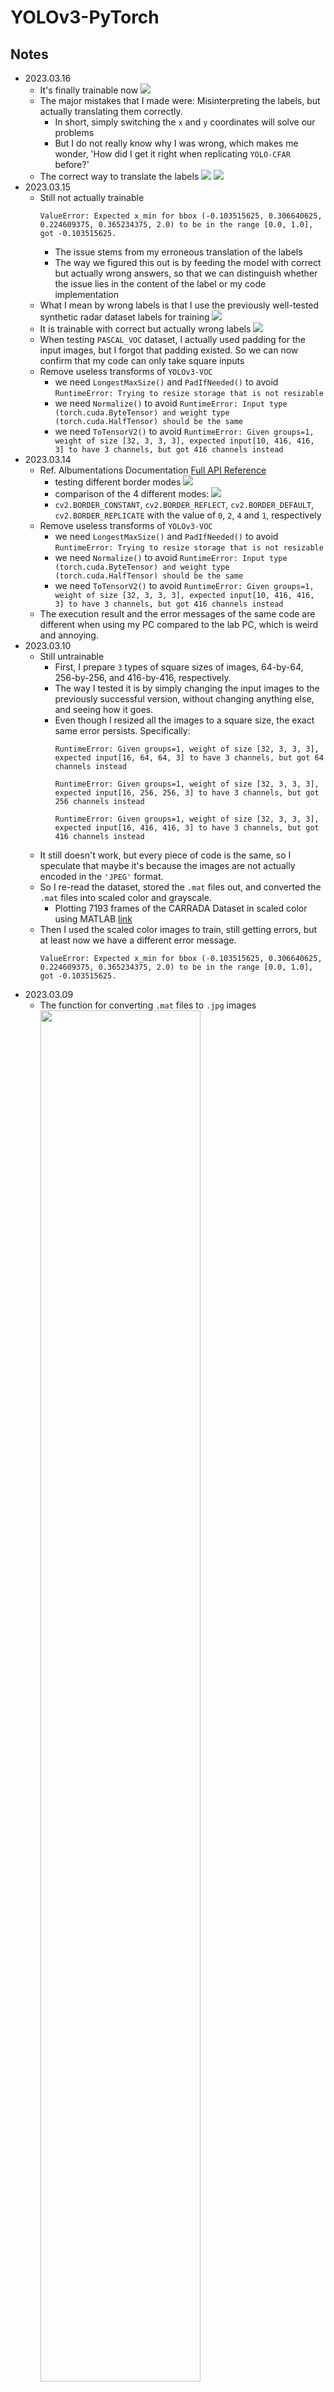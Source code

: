 # YOLOv3-PyTorch

## Notes
- 2023.03.16
  - It's finally trainable now
    ![](https://i.imgur.com/Q8anAyR.png)
  - The major mistakes that I made were: Misinterpreting the labels, but actually translating them correctly.
    - In short, simply switching the ```x``` and ```y``` coordinates will solve our problems
    - But I do not really know why I was wrong, which makes me wonder, 'How did I get it right when replicating ```YOLO-CFAR``` before?'
  - The correct way to translate the labels
    ![](https://i.imgur.com/DoAn99t.png)
    ![](https://i.imgur.com/skwA1D3.png)
- 2023.03.15
  - Still not actually trainable
    ```clike!
    ValueError: Expected x_min for bbox (-0.103515625, 0.306640625, 0.224609375, 0.365234375, 2.0) to be in the range [0.0, 1.0], got -0.103515625.
    ```
    - The issue stems from my erroneous translation of the labels
    - The way we figured this out is by feeding the model with correct but actually wrong answers, so that we can distinguish whether the issue lies in the content of the label or my code implementation
  - What I mean by wrong labels is that I use the previously well-tested synthetic radar dataset labels for training
![](https://i.imgur.com/H4HTexN.jpg)
  - It is trainable with correct but actually wrong labels
![](https://i.imgur.com/tKcw2LA.png)
  - When testing ```PASCAL_VOC``` dataset, I actually used padding for the input images, but I forgot that padding existed. So we can now confirm that my code can only take square inputs
  - Remove useless transforms of ```YOLOv3-VOC```
    - we need ```LongestMaxSize()``` and ```PadIfNeeded()``` to avoid ```RuntimeError: Trying to resize storage that is not resizable```
    - we need ```Normalize()``` to avoid ```RuntimeError: Input type (torch.cuda.ByteTensor) and weight type (torch.cuda.HalfTensor) should be the same```
    - we need ```ToTensorV2()``` to avoid ```RuntimeError: Given groups=1, weight of size [32, 3, 3, 3], expected input[10, 416, 416, 3] to have 3 channels, but got 416 channels instead```
- 2023.03.14
  - Ref. Albumentations Documentation [Full API Reference](https://albumentations.ai/docs/api_reference/full_reference/)
    - testing different border modes
    ![](https://i.imgur.com/5m01r0U.png)
    - comparison of the 4 different modes: 
    ![](https://i.imgur.com/EOvisqk.png)
    - ```cv2.BORDER_CONSTANT```, ```cv2.BORDER_REFLECT```, ```cv2.BORDER_DEFAULT```, ```cv2.BORDER_REPLICATE``` with the value of ```0```, ```2```, ```4``` and ```1```, respectively
  - Remove useless transforms of ```YOLOv3-VOC```
    - we need ```LongestMaxSize()``` and ```PadIfNeeded()``` to avoid ```RuntimeError: Trying to resize storage that is not resizable```
    - we need ```Normalize()``` to avoid ```RuntimeError: Input type (torch.cuda.ByteTensor) and weight type (torch.cuda.HalfTensor) should be the same```
    - we need ```ToTensorV2()``` to avoid ```RuntimeError: Given groups=1, weight of size [32, 3, 3, 3], expected input[10, 416, 416, 3] to have 3 channels, but got 416 channels instead```
  - The execution result and the error messages of the same code are different when using my PC compared to the lab PC, which is weird and annoying.
- 2023.03.10
  - Still untrainable
    - First, I prepare ```3``` types of square sizes of images, 64-by-64, 256-by-256, and 416-by-416, respectively.
    - The way I tested it is by simply changing the input images to the previously successful version, without changing anything else, and seeing how it goes.
    - Even though I resized all the images to a square size, the exact same error persists. Specifically:
      ```clike!
      RuntimeError: Given groups=1, weight of size [32, 3, 3, 3], expected input[16, 64, 64, 3] to have 3 channels, but got 64 channels instead
      ```
      ```clike!
      RuntimeError: Given groups=1, weight of size [32, 3, 3, 3], expected input[16, 256, 256, 3] to have 3 channels, but got 256 channels instead
      ```
      ```clike!
      RuntimeError: Given groups=1, weight of size [32, 3, 3, 3], expected input[16, 416, 416, 3] to have 3 channels, but got 416 channels instead
      ```
  - It still doesn't work, but every piece of code is the same, so I speculate that maybe it's because the images are not actually encoded in the ```'JPEG'``` format.
  - So I re-read the dataset, stored the ```.mat``` files out, and converted the ```.mat``` files into scaled color and grayscale.
    - Plotting 7193 frames of the CARRADA Dataset in scaled color using MATLAB [link](https://www.youtube.com/watch?v=DyZ7rPXPHjE)
  - Then I used the scaled color images to train, still getting errors, but at least now we have a different error message.
    ```clike!
    ValueError: Expected x_min for bbox (-0.103515625, 0.306640625, 0.224609375, 0.365234375, 2.0) to be in the range [0.0, 1.0], got -0.103515625.
    ```
- 2023.03.09
  - The function for converting ```.mat``` files to ```.jpg``` images
    <img src=https://i.imgur.com/HLDGo78.png width=75% height=75%>
    <img src=https://i.imgur.com/XqgPJW8.png width=75% height=75%>
- 2023.03.04
  - New breach, image file format may be the issue
  - Regenerate all data in .jpg
- 2023.02.21
  - Modified from YOLO-CFAR
    ```clike
    (pt3.8) D:\Datasets\YOLOv3-PyTorch\YOLOv3-debug1>D:/ProgramData/Anaconda3/envs/pt3.8/python.exe d:/Datasets/YOLOv3-PyTorch/YOLOv3-debug1/train.py
      0%|                                                                                                                                            | 0/375 [00:03<?, ?it/s]
    Traceback (most recent call last):
      File "d:/Datasets/YOLOv3-PyTorch/YOLOv3-debug1/train.py", line 166, in <module>
        main()
      File "d:/Datasets/YOLOv3-PyTorch/YOLOv3-debug1/train.py", line 107, in main    
        train_fn(train_loader, model, optimizer, loss_fn, scaler, scaled_anchors)    
      File "d:/Datasets/YOLOv3-PyTorch/YOLOv3-debug1/train.py", line 57, in train_fn
        out = model(x)
      File "D:\ProgramData\Anaconda3\envs\pt3.8\lib\site-packages\torch\nn\modules\module.py", line 1194, in _call_impl
        return forward_call(*input, **kwargs)
      File "d:\Datasets\YOLOv3-PyTorch\YOLOv3-debug1\model.py", line 191, in forward
        x = layer(x) #
      File "D:\ProgramData\Anaconda3\envs\pt3.8\lib\site-packages\torch\nn\modules\module.py", line 1194, in _call_impl
        return forward_call(*input, **kwargs)
      File "d:\Datasets\YOLOv3-PyTorch\YOLOv3-debug1\model.py", line 110, in forward
        return self.leaky(self.bn(self.conv(x))) # bn_act()
      File "D:\ProgramData\Anaconda3\envs\pt3.8\lib\site-packages\torch\nn\modules\module.py", line 1194, in _call_impl
        return forward_call(*input, **kwargs)
      File "D:\ProgramData\Anaconda3\envs\pt3.8\lib\site-packages\torch\nn\modules\conv.py", line 463, in forward
        return self._conv_forward(input, self.weight, self.bias)
      File "D:\ProgramData\Anaconda3\envs\pt3.8\lib\site-packages\torch\nn\modules\conv.py", line 459, in _conv_forward
        return F.conv2d(input, weight, bias, self.stride,
    RuntimeError: Given groups=1, weight of size [32, 3, 3, 3], expected input[16, 256, 64, 3] to have 3 channels, but got 256 channels instead
    ```
  - Modified from YOLO-Pascal_VOC
    ```clike
    (pt3.8) D:\Datasets\YOLOv3-PyTorch\YOLOv3-debug2>D:/ProgramData/Anaconda3/envs/pt3.8/python.exe d:/Datasets/YOLOv3-PyTorch/YOLOv3-debug2/train.py
      0%|                                                                                                                           | 0/5999 [00:00<?, ?it/s]
    x:  torch.Size([1, 3, 256, 64])
    y0: torch.Size([1, 3, 2, 2, 6])
    y1: torch.Size([1, 3, 2, 2, 6])
    y2: torch.Size([1, 3, 2, 2, 6])
      0%|                                                                                                                           | 0/5999 [00:04<?, ?it/s]
    Traceback (most recent call last):
      File "d:/Datasets/YOLOv3-PyTorch/YOLOv3-debug2/train.py", line 144, in <module>
        main()
      File "d:/Datasets/YOLOv3-PyTorch/YOLOv3-debug2/train.py", line 91, in main
        train_fn(train_loader, model, optimizer, loss_fn, scaler, scaled_anchors)
      File "d:/Datasets/YOLOv3-PyTorch/YOLOv3-debug2/train.py", line 47, in train_fn
        loss_fn(out[0], y0, scaled_anchors[0])
      File "D:\ProgramData\Anaconda3\envs\pt3.8\lib\site-packages\torch\nn\modules\module.py", line 1194, in _call_impl
        return forward_call(*input, **kwargs)
      File "d:\Datasets\YOLOv3-PyTorch\YOLOv3-debug2\loss.py", line 83, in forward
        no_object_loss = self.bce((predictions[..., 0:1][noobj]), (target[..., 0:1][noobj]),)
    IndexError: The shape of the mask [1, 3, 2, 2] at index 2 does not match the shape of the indexed tensor [1, 3, 8, 2, 1] at index 2
    ```
- 2023.02.20
  - We now have the model trained on ```Pascal_VOC``` dataset with the following result
    ![](https://i.imgur.com/mZN3b25.png)
  - The model was evaluated with confidence ```0.6``` and IOU threshold ```0.5``` using NMS
    |          Model          |     mAP_50    |
    | ----------------------- | ------------- |
    | ```YOLOv3-Pascal_VOC``` | ```75.7776``` |
    - The overlapped area means <img src = 'https://i.imgur.com/SHNltVr.png' height=10% width=10% >
    - IoU threshold value to the actual overlapped area
    <img src = 'https://i.imgur.com/quULxhX.png' height=70% width=70% >
- 2023.02.18
  - The virtual envs are summarized below:
  - My PC ```(Intel i7-8700 + Nvidia Geforce RTX 2060)```: 
    - env ```pt3.7``` with CUDA 
        ```python
        python==3.7.13
        numpy==1.19.2
        pytorch==1.7.1
        torchaudio==0.7.2
        torchvision==0.8.2
        pandas==1.2.1
        pillow==8.1.0 
        tqdm==4.56.0
        matplotlib==3.3.4
        albumentations==0.5.2
        ```
  - Lab PC ```(Intel i7-12700 + Nvidia Geforce RTX 3060 Ti)```: 
    - env ```pt3.7``` without CUDA
        ```python
        python==3.7.13
        numpy==1.21.6
        torch==1.13.1
        torchvision==0.14.1
        pandas==1.3.5
        pillow==9.4.0
        tqdm==4.64.1
        matplotlib==3.5.3
        albumentations==1.3.0
        ```
    - env ```pt3.8``` with CUDA
        ```python
        python==3.8.16
        numpy==1.23.5
        pytorch==1.13.1
        pytorch-cuda==11.7
        torchaudio==0.13.1             
        torchvision==0.14.1
        pandas==1.5.2
        pillow==9.3.0
        tqdm==4.64.1
        matplotlib==3.6.2
        albumentations==1.3.0
        ```
  - An annoying bug in ```dataset.py``` due to pytorch version
    - The code segment that contains potential bug (on line ```149``` and ```155```)
    ![](https://i.imgur.com/w5hUN05.png)
    ![](https://i.imgur.com/R7TKmAo.png)
    - ```scale_idx = anchor_idx // self.num_anchors_per_scale``` works fine on my PC, but on lab PC will get the following warning, so I naturally followed the suggestions and changed the syntax to ([```torch.div()```](https://pytorch.org/docs/stable/generated/torch.div.html))
        ```clike!
        UserWarning: __floordiv__ is deprecated, and its behavior will change in a future version of pytorch.
        ```
    - After following the suggestion and chage  the deprecated usage ```//``` we have: ```scale_idx = torch.div(anchor_idx, self.num_anchors_per_scale, rounding_mode='floor')```. This piece of code works fine on lab PC, under both env ```pt3.7``` and ```pt3.8```, but failed on my PC.
    - The error only occur on my PC, under env ```pt3.7```, but this env is the initial and stable one.
        ```clike
        Original Traceback (most recent call last):
          File "C:\Users\paulc\.conda\envs\pt3.7\lib\site-packages\torch\utils\data\_utils\worker.py", line 198, in _worker_loop
            data = fetcher.fetch(index)
          File "C:\Users\paulc\.conda\envs\pt3.7\lib\site-packages\torch\utils\data\_utils\fetch.py", line 44, in fetch
            data = [self.dataset[idx] for idx in possibly_batched_index]
          File "C:\Users\paulc\.conda\envs\pt3.7\lib\site-packages\torch\utils\data\_utils\fetch.py", line 44, in <listcomp>
            data = [self.dataset[idx] for idx in possibly_batched_index]
          File "d:\Datasets\YOLOv3-PyTorch\dataset.py", line 153, in __getitem__
            scale_idx = torch.div(anchor_idx, self.num_anchors_per_scale, rounding_mode='floor')
        TypeError: div() got an unexpected keyword argument 'rounding_mode'
        ```
- 2023.02.10
  - Trying newer stable PyTorch and CUDA version for the project
  - Python 3.8 + CUDA 11.7 
    - ```conda create --name pt3.8 python=3.8```
    - ```conda install pytorch torchvision torchaudio pytorch-cuda=11.7 -c pytorch -c nvidia``` ([Install PyTorch](https://pytorch.org/))
  - **Interesting to know!** 
    - 如果透過系統管理員開啟 ```Anaconda Prompt``` 並安裝的環境會存在 D 槽的 ```D:/ProgramData/Anaconda3/envs/```
    ![](https://i.imgur.com/G979f4e.png)
    - 反之，直接開 ```Anaconda Prompt``` 安裝的環境會存在 C 槽的 ```C:/Users/Paul/.conda/envs/```
    - 以後記得都用系統管理員執行!
  - The new dependency is:
    ```python
    numpy==1.23.5
    matplotlib==3.6.2
    pytorch==1.13.1
    pytorch-cuda==11.7
    torchaudio==0.13.1             
    torchvision==0.14.1
    tqdm==4.64.1
    albumentations==1.3.0
    pandas==1.5.2
    pillow==9.3.0
    ```
- 2023.02.08
  - The ```YOLOv3``` model is trainable with ```Pascal_VOC``` dataset
    - But it's bind with ```Albumentations``` / data augmentations, which means we need to decoupling it
  - To our knowledge, we know that **pre-training is good for our task**, least that's what the paper says, so I was trying to solve this issue
    - C. Decourt, R. VanRullen, D. Salle and T. Oberlin, "[DAROD: A Deep Automotive Radar Object Detector on Range-Doppler maps](https://ieeexplore.ieee.org/abstract/document/9827281)," *2022 IEEE Intelligent Vehicles Symposium (IV)*, Aachen, Germany, 2022, pp. 112-118.
  - Originally, I want to convert the pre-trained weights from darknet_format to pytorch_format, **it does not work**
  - Add two additional functions ```load_CNN_weights()``` and ```load_darknet_weights()``` in ```model.py``` to read the darknet weights
    - fun fact, there are in total ```62001757``` parameters of YOLOv3
- At least, in the future, we can separate our training process if needed
  - we can "save checkpoint" for every epoch or every 10, 20 epochs
  - **but the correctness of doing so is unsure**, what I mean unsure is that say we already train for 100 epochs and achieve centain level of preformance, but if we stop and continue the training for another 100 epochs, the performance may drop
  - **remember** to test it with ```seed_everything()``` and make sure it works
- Need to find a newer dependency
  - **Currently run without CUDA** support since there will be PyTorch 2.0 updates soon
  - [Deprecation of CUDA 11.6 and Python 3.7 Support](https://pytorch.org/blog/deprecation-cuda-python-support/?utm_content=236805635&utm_medium=social&utm_source=linkedin&hss_channel=lcp-78618366)
    - Please note that as of **Feb 1**, **CUDA 11.6 and Python 3.7 are no longer included** in the Stable CUDA
  - There is a new paper that says their model can learn spatial and temporal relationships between frames by leveraging the characteristics of the FMCW radar signal
    - Decourt, Colin, et al. "[A recurrent CNN for online object detection on raw radar frames](https://arxiv.org/abs/2212.11172)." *arXiv preprint arXiv:2212.11172* (2022).
  - The comparison between different generations showed that, though newer versions of the model may be more complex, they are not necessarily bigger
    - YOLOv3 ```222``` layers, ```62001757``` parameters
    - YOLOv4 ```488``` layers, ```64363101``` parameters
      - YOLOv4-CSP ```516``` layers, ```52921437``` parameters
    - YOLOv7 ```314``` layers, ```36907898``` parameters
- Future works
  - Make sure we can properly run ```train.py``` with radar dataset
  - Find a proper way to measure the "communication overhead"
  - Test the functionality of  ```seed_everything()```, check if it works like the way we think
  - Find a newer stable PyTorch and CUDA version for the project
- 2023.02.07
  - The code ```detect.py``` and ```model_with_weights2.py``` works fine, but the result may not be the way as we expected
  - Need to figure out the usability of the converted weights, since there is a huge difference between random weights and the converted weights, maybe it's not complete garbage
- 2023.02.06
  - On lab PC, create a new env ```pt3.7``` through command ```conda create --name pt3.7 python=3.7```
    - to use the env ```conda activate pt3.7```
    - to leave the env ```conda deactivate```
    - actual env and pkgs locates at ```C:\Users\Paul\.conda\envs\pt3.7```, don't know why it is not been stored in ```D Drive```
  - Upgrade default conda env ```base``` through command ```conda update -n base -c defaults conda```
    - It has to be done under ```(base) C:\Windows\system32>```
  - Install all the packages through ```pip install -r requirements.txt```
    - content in the requirements file
        ```python
        numpy>=1.19.2
        matplotlib>=3.3.4
        torch>=1.7.1
        tqdm>=4.56.0
        torchvision>=0.8.2
        albumentations>=0.5.2
        pandas>=1.2.1
        Pillow>=8.1.0
        ```
    - cmd output stored as ```D:/Datasets/YOLOv3-PyTorch/logs/installation_logs_0206.txt```
    - actual dependency, the new requirement is:
        ```python
        numpy==1.21.6
        matplotlib==3.5.3
        torch==1.13.1
        tqdm==4.64.1
        torchvision==0.14.1
        albumentations==1.3.0
        pandas==1.3.5
        Pillow==9.4.0
        ```
  - Currently run without CUDA support since there will be PyTorch 2.0 updates soon
    - [Deprecation of CUDA 11.6 and Python 3.7 Support](https://pytorch.org/blog/deprecation-cuda-python-support/?utm_content=236805635&utm_medium=social&utm_source=linkedin&hss_channel=lcp-78618366)
    - **Please note that as of Feb 1, CUDA 11.6 and Python 3.7 are no longer included**
  - Run ```model_with_weights2.py``` again on lab PC to generate the weights in PyTorch format
    - we name the output weights as ```checkpoint-2023-02-06.pth.tar``` also stored in the same directory
    ![](https://i.imgur.com/WAncq96.png)
  - Wanted to test the training ability using ```PASCAL_VOC``` dataset
    - download the preprocessed ```PASCAL_VOC``` dataset from [kaggle](https://www.kaggle.com/datasets/aladdinpersson/pascal-voc-dataset-used-in-yolov3-video)
    - download the preprocessed ```MS-COCO``` dataset from [kaggle](https://www.kaggle.com/datasets/79abcc2659dc745fddfba1864438afb2fac3fabaa5f37daa8a51e36466db101e)
  - But first, we have to test the converted weights to check if they actually work
    - to do so, maybe we could write a program ```detect.py``` and test the weights with some inference samples
    - if it can predict perfectly, then we may assume it is converted correctly
    - Okay, it does not work..., the inference outputs are bunch of random tags
- 2023.02.05
  - first download the YOLOv3 weights from https://pjreddie.com/media/files/yolov3.weights as ```yolov3.weights``` and put it at the same directory
  - then run ```model_with_weights2.py```, it will save the weights to PyTorch format. we name the output weights as ```checkpoint-2023-02-05.pth.tar``` also in the same directory
  - inside the directory
    ![image](https://user-images.githubusercontent.com/95068443/216808211-7a95bcdf-4444-4116-965b-6462cb20646a.png)
  - I override most of the files with my previous ones, except for ```model_with_weights2.py```


## Reference
- The original code was copied from [YOLOv3-PyTorch](https://github.com/SannaPersson/YOLOv3-PyTorch)
  
